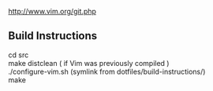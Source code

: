 http://www.vim.org/git.php

## Build Instructions
cd src  
make distclean  ( if Vim was previously compiled )  
./configure-vim.sh  (symlink from dotfiles/build-instructions/)  
make  
